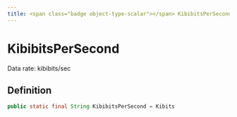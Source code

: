 ```yaml
---
title: <span class="badge object-type-scalar"></span> KibibitsPerSecond
---
```

# <span class="badge object-type-scalar"></span> KibibitsPerSecond

Data rate: kibibits/sec

## Definition

```java
public static final String KibibitsPerSecond = Kibits
```
